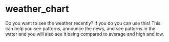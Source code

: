 # weather_chart
Do you want to see the weather recently? If you do you can use this! This can help you  see patterns, announce the news, and see patterns in the water and you will also see it being compared to average and high and low.

